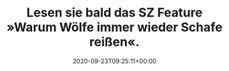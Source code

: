 ---
retweeted: false
source: <a href="http://klinkerapps.com" rel="nofollow">Talon Android</a>
entities:
  user_mentions: []
  urls: []
  symbols: []
  media:
  - expanded_url: https://twitter.com/bascht/status/1308698918025388033/photo/1
    indices:
    - '72'
    - '95'
    url: https://t.co/T5nIlnrApq
    media_url: http://pbs.twimg.com/media/EiluurlXcAE4KFC.jpg
    id_str: '1308698914980327425'
    id: '1308698914980327425'
    media_url_https: https://pbs.twimg.com/media/EiluurlXcAE4KFC.jpg
    sizes:
      medium:
        w: '1080'
        h: '902'
        resize: fit
      small:
        w: '680'
        h: '568'
        resize: fit
      thumb:
        w: '150'
        h: '150'
        resize: crop
      large:
        w: '1080'
        h: '902'
        resize: fit
    type: photo
    display_url: pic.twitter.com/T5nIlnrApq
  hashtags: []
display_text_range:
- '0'
- '95'
favorite_count: '3'
id_str: '1308698918025388033'
truncated: false
retweet_count: '0'
id: '1308698918025388033'
possibly_sensitive: false
created_at: Wed Sep 23 09:25:11 +0000 2020
favorited: false
full_text: Lesen sie bald das SZ Feature »Warum Wölfe immer wieder Schafe reißen«.
lang: de
extended_entities:
  media:
  - expanded_url: https://twitter.com/bascht/status/1308698918025388033/photo/1
    indices:
    - '72'
    - '95'
    url: https://t.co/T5nIlnrApq
    media_url: http://pbs.twimg.com/media/EiluurlXcAE4KFC.jpg
    id_str: '1308698914980327425'
    id: '1308698914980327425'
    media_url_https: https://pbs.twimg.com/media/EiluurlXcAE4KFC.jpg
    sizes:
      medium:
        w: '1080'
        h: '902'
        resize: fit
      small:
        w: '680'
        h: '568'
        resize: fit
      thumb:
        w: '150'
        h: '150'
        resize: crop
      large:
        w: '1080'
        h: '902'
        resize: fit
    type: photo
    display_url: pic.twitter.com/T5nIlnrApq
tags:
- pesos/twitter
date: '2020-09-23T09:25:11+00:00'
src: https://twitter.com/bascht/status/1308698918025388033
original_url: https://twitter.com/bascht/status/1308698918025388033
type: twitter_tweet
media_url: https://img.bascht.com/twitter/pbs.twimg.com/media/EiluurlXcAE4KFC.jpg
text: Lesen sie bald das SZ Feature »Warum Wölfe immer wieder Schafe reißen«.
title: Lesen sie bald das SZ Feature »Warum Wölfe immer wieder Schafe reißen«.

---
